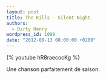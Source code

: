 ```yaml
---
layout: post
title: The Kills - Silent Night
authors:
  - Dirty Henry
wordpress_id: 1090
date: "2012-08-13 08:00:00 +0200"
---
```


{% youtube hR8raecocKg %}

Une chanson parfaitement de saison.
